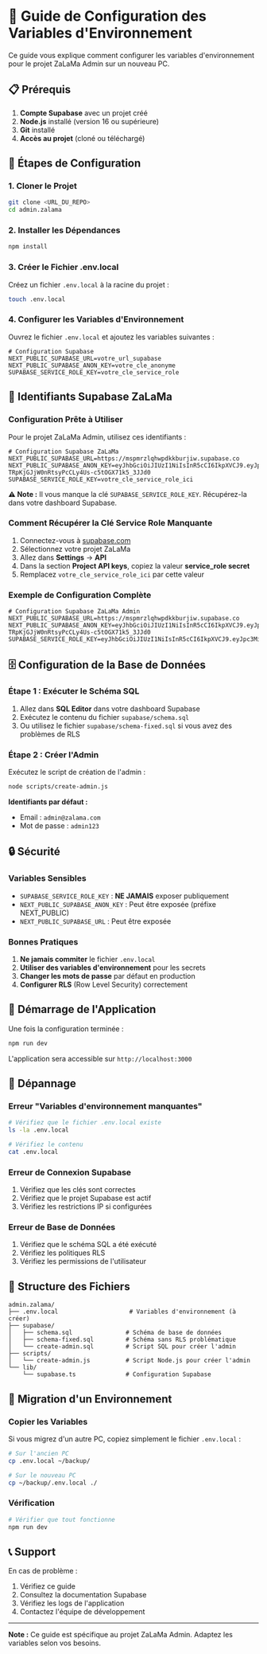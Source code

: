 # 🔧 Guide de Configuration des Variables d'Environnement

Ce guide vous explique comment configurer les variables d'environnement pour le projet ZaLaMa Admin sur un nouveau PC.

## 📋 Prérequis

1. **Compte Supabase** avec un projet créé
2. **Node.js** installé (version 16 ou supérieure)
3. **Git** installé
4. **Accès au projet** (cloné ou téléchargé)

## 🚀 Étapes de Configuration

### 1. Cloner le Projet

```bash
git clone <URL_DU_REPO>
cd admin.zalama
```

### 2. Installer les Dépendances

```bash
npm install
```

### 3. Créer le Fichier .env.local

Créez un fichier `.env.local` à la racine du projet :

```bash
touch .env.local
```

### 4. Configurer les Variables d'Environnement

Ouvrez le fichier `.env.local` et ajoutez les variables suivantes :

```env
# Configuration Supabase
NEXT_PUBLIC_SUPABASE_URL=votre_url_supabase
NEXT_PUBLIC_SUPABASE_ANON_KEY=votre_cle_anonyme
SUPABASE_SERVICE_ROLE_KEY=votre_cle_service_role
```

## 🔑 Identifiants Supabase ZaLaMa

### Configuration Prête à Utiliser

Pour le projet ZaLaMa Admin, utilisez ces identifiants :

```env
# Configuration Supabase ZaLaMa
NEXT_PUBLIC_SUPABASE_URL=https://mspmrzlqhwpdkkburjiw.supabase.co
NEXT_PUBLIC_SUPABASE_ANON_KEY=eyJhbGciOiJIUzI1NiIsInR5cCI6IkpXVCJ9.eyJpc3MiOiJzdXBhYmFzZSIsInJlZiI6Im1zcG1yemxxaHdwZGtrYnVyaml3Iiwicm9sZSI6ImFub24iLCJpYXQiOjE3NTA3ODcyNTgsImV4cCI6MjA2NjM2MzI1OH0.zr-TRpKjGJjW0nRtsyPcCLy4Us-c5tOGX71k5_3JJd0
SUPABASE_SERVICE_ROLE_KEY=votre_cle_service_role_ici
```

**⚠️ Note :** Il vous manque la clé `SUPABASE_SERVICE_ROLE_KEY`. Récupérez-la dans votre dashboard Supabase.

### Comment Récupérer la Clé Service Role Manquante

1. Connectez-vous à [supabase.com](https://supabase.com)
2. Sélectionnez votre projet ZaLaMa
3. Allez dans **Settings** → **API**
4. Dans la section **Project API keys**, copiez la valeur **service_role secret**
5. Remplacez `votre_cle_service_role_ici` par cette valeur

### Exemple de Configuration Complète

```env
# Configuration Supabase ZaLaMa Admin
NEXT_PUBLIC_SUPABASE_URL=https://mspmrzlqhwpdkkburjiw.supabase.co
NEXT_PUBLIC_SUPABASE_ANON_KEY=eyJhbGciOiJIUzI1NiIsInR5cCI6IkpXVCJ9.eyJpc3MiOiJzdXBhYmFzZSIsInJlZiI6Im1zcG1yemxxaHdwZGtrYnVyaml3Iiwicm9sZSI6ImFub24iLCJpYXQiOjE3NTA3ODcyNTgsImV4cCI6MjA2NjM2MzI1OH0.zr-TRpKjGJjW0nRtsyPcCLy4Us-c5tOGX71k5_3JJd0
SUPABASE_SERVICE_ROLE_KEY=eyJhbGciOiJIUzI1NiIsInR5cCI6IkpXVCJ9.eyJpc3MiOiJzdXBhYmFzZSIsInJlZiI6Im1zcG1yemxxaHdwZGtrYnVyaml3Iiwicm9sZSI6InNlcnZpY2Vfcm9sZSIsImlhdCI6MTc1MDc4NzI1OCwiZXhwIjoyMDY2MzYzMjU4fQ.example
```

## 🗄️ Configuration de la Base de Données

### Étape 1 : Exécuter le Schéma SQL

1. Allez dans **SQL Editor** dans votre dashboard Supabase
2. Exécutez le contenu du fichier `supabase/schema.sql`
3. Ou utilisez le fichier `supabase/schema-fixed.sql` si vous avez des problèmes de RLS

### Étape 2 : Créer l'Admin

Exécutez le script de création de l'admin :

```bash
node scripts/create-admin.js
```

**Identifiants par défaut :**
- Email : `admin@zalama.com`
- Mot de passe : `admin123`

## 🔒 Sécurité

### Variables Sensibles

- `SUPABASE_SERVICE_ROLE_KEY` : **NE JAMAIS** exposer publiquement
- `NEXT_PUBLIC_SUPABASE_ANON_KEY` : Peut être exposée (préfixe NEXT_PUBLIC)
- `NEXT_PUBLIC_SUPABASE_URL` : Peut être exposée

### Bonnes Pratiques

1. **Ne jamais commiter** le fichier `.env.local`
2. **Utiliser des variables d'environnement** pour les secrets
3. **Changer les mots de passe** par défaut en production
4. **Configurer RLS** (Row Level Security) correctement

## 🚀 Démarrage de l'Application

Une fois la configuration terminée :

```bash
npm run dev
```

L'application sera accessible sur `http://localhost:3000`

## 🔧 Dépannage

### Erreur "Variables d'environnement manquantes"

```bash
# Vérifiez que le fichier .env.local existe
ls -la .env.local

# Vérifiez le contenu
cat .env.local
```

### Erreur de Connexion Supabase

1. Vérifiez que les clés sont correctes
2. Vérifiez que le projet Supabase est actif
3. Vérifiez les restrictions IP si configurées

### Erreur de Base de Données

1. Vérifiez que le schéma SQL a été exécuté
2. Vérifiez les politiques RLS
3. Vérifiez les permissions de l'utilisateur

## 📁 Structure des Fichiers

```
admin.zalama/
├── .env.local                    # Variables d'environnement (à créer)
├── supabase/
│   ├── schema.sql               # Schéma de base de données
│   ├── schema-fixed.sql         # Schéma sans RLS problématique
│   └── create-admin.sql         # Script SQL pour créer l'admin
├── scripts/
│   └── create-admin.js          # Script Node.js pour créer l'admin
└── lib/
    └── supabase.ts              # Configuration Supabase
```

## 🔄 Migration d'un Environnement

### Copier les Variables

Si vous migrez d'un autre PC, copiez simplement le fichier `.env.local` :

```bash
# Sur l'ancien PC
cp .env.local ~/backup/

# Sur le nouveau PC
cp ~/backup/.env.local ./
```

### Vérification

```bash
# Vérifier que tout fonctionne
npm run dev
```

## 📞 Support

En cas de problème :

1. Vérifiez ce guide
2. Consultez la documentation Supabase
3. Vérifiez les logs de l'application
4. Contactez l'équipe de développement

---

**Note :** Ce guide est spécifique au projet ZaLaMa Admin. Adaptez les variables selon vos besoins. 